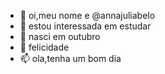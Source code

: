 - 👋 oi,meu nome e @annajuliabelo
- 👀 estou interessada em estudar
- 🌱 nasci em outubro
- 💞️ felicidade
- 📫 ola,tenha um bom dia


